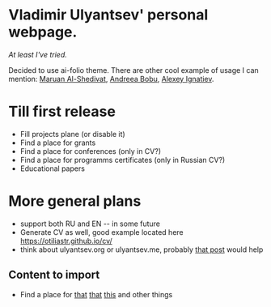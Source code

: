 # Vladimir Ulyantsev' personal webpage.

*At least I've tried.*

Decided to use ai-folio theme. There are other cool example of usage I can mention:
[Maruan Al-Shedivat](https://www.cs.cmu.edu/~mshediva/),
[Andreea Bobu](https://andreea7b.github.io/),
[Alexey Ignatiev](https://alexeyignatiev.github.io/).

# Till first release

* Fill projects plane (or disable it)
* Find a place for grants
* Find a place for conferences (only in CV?)
* Find a place for programms certificates (only in Russian CV?)
* Educational papers

# More general plans

* support both RU and EN -- in some future
* Generate CV as well, good example located here https://otiliastr.github.io/cv/
* think about ulyantsev.org or ulyantsev.me, probably 
[that post](https://devopsx.com/static-website-hosting-in-2019/) would help

## Content to import

* Find a place for 
[that](https://rg.ru/2020/09/15/reg-szfo/uchenye-nauchili-kompiuternuiu-programmu-vyiavliat-bolezni-kishechnika.html) 
[that](https://scaf-spb.ru/files/program_pc_26_09.pdf)
[this](https://echo.msk.ru/amp/programs/beseda/2720811-echo/)
and other things
